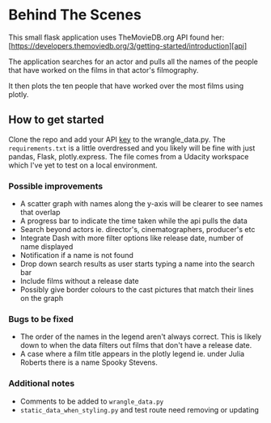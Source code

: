 # Behind The Scenes

This small flask application uses TheMovieDB.org API found her: [https://developers.themoviedb.org/3/getting-started/introduction][api]

The application searches for an actor and pulls all the names of the people that have worked on the films in that actor's filmography.

It then plots the ten people that have worked over the most films using plotly.

## How to get started

Clone the repo and add your API [key][api] to the wrangle_data.py.
The `requirements.txt` is a little overdressed and you likely will be fine with just pandas, Flask, plotly.express. The file comes from a Udacity workspace which I've yet to test on a local environment.

### Possible improvements

- A scatter graph with names along the y-axis will be clearer to see names that overlap
- A progress bar to indicate the time taken while the api pulls the data
- Search beyond actors ie. director's, cinematographers, producer's etc
- Integrate Dash with more filter options like release date, number of name displayed
- Notification if a name is not found
- Drop down search results as user starts typing a name into the search bar
- Include films without a release date
- Possibly give border colours to the cast pictures that match their lines on the graph


### Bugs to be fixed

- The order of the names in the legend aren't always correct. This is likely down to when the data filters out films that don't have a release date.
- A case where a film title appears in the plotly legend ie. under Julia Roberts there is a name Spooky Stevens.

### Additional notes
 - Comments to be added to `wrangle_data.py`
 - `static_data_when_styling.py` and test route need removing or updating
 
 [api]: <https://developers.themoviedb.org/3/getting-started/introduction>
